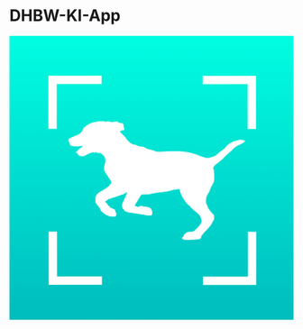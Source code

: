 # DHBW-KI-App
![alt text](https://github.com/spilger/DHBW-KI-App/blob/main/DogScannerLogo.png?raw=true)
